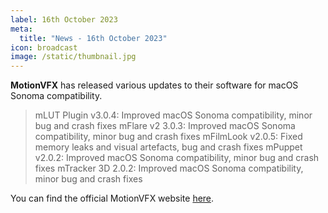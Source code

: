 ```yaml
---
label: 16th October 2023
meta:
  title: "News - 16th October 2023"
icon: broadcast
image: /static/thumbnail.jpg
---
```


**MotionVFX** has released various updates to their software for macOS Sonoma compatibility.

> mLUT Plugin v3.0.4: Improved macOS Sonoma compatibility, minor bug and crash fixes
> mFlare v2 3.0.3: Improved macOS Sonoma compatibility, minor bug and crash fixes
> mFilmLook v2.0.5: Fixed memory leaks and visual artefacts, bug and crash fixes
> mPuppet v2.0.2: Improved macOS Sonoma compatibility, minor bug and crash fixes
> mTracker 3D 2.0.2: Improved macOS Sonoma compatibility, minor bug and crash fixes

You can find the official MotionVFX website [here](https://www.motionvfx.com).